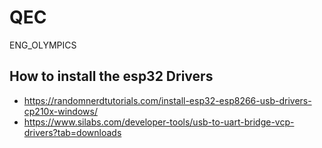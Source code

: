 # QEC
ENG_OLYMPICS

## How to install the esp32 Drivers
- https://randomnerdtutorials.com/install-esp32-esp8266-usb-drivers-cp210x-windows/
- https://www.silabs.com/developer-tools/usb-to-uart-bridge-vcp-drivers?tab=downloads
